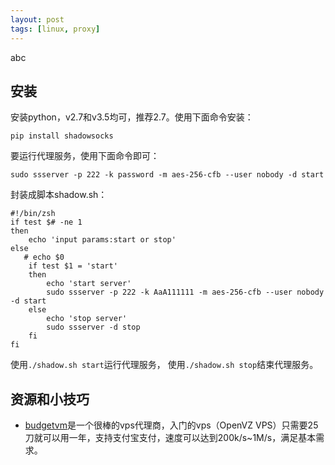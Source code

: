 ```yaml
---
layout: post
tags: [linux, proxy]
---
```


abc

## 安装

安装python，v2.7和v3.5均可，推荐2.7。使用下面命令安装：

```
pip install shadowsocks
```

要运行代理服务，使用下面命令即可：

```
sudo ssserver -p 222 -k password -m aes-256-cfb --user nobody -d start
```

封装成脚本shadow.sh：

```shell
#!/bin/zsh
if test $# -ne 1
then
    echo 'input params:start or stop'
else
   # echo $0
    if test $1 = 'start'
    then
        echo 'start server'
        sudo ssserver -p 222 -k AaA111111 -m aes-256-cfb --user nobody -d start
    else
        echo 'stop server'
        sudo ssserver -d stop
    fi
fi
```

使用`./shadow.sh start`运行代理服务， 使用`./shadow.sh stop`结束代理服务。

## 资源和小技巧

- [budgetvm](https://budgetvm.com/)是一个很棒的vps代理商，入门的vps（OpenVZ VPS）只需要25刀就可以用一年，支持支付宝支付，速度可以达到200k/s~1M/s，满足基本需求。


